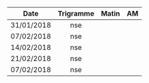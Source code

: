 |Date | Trigramme | Matin  | AM  |
|-----|:---------:|:------:|:---:|
| 31/01/2018 | nse |       |     |
| 07/02/2018 | nse |       |     |
| 14/02/2018 | nse |       |     |
| 21/02/2018 | nse |       |     |
| 07/02/2018 | nse |       |     |
